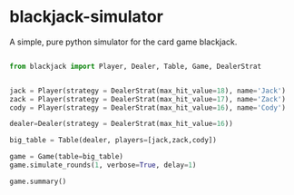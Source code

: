 # blackjack-simulator

A simple, pure python simulator for the card game blackjack.

```python

from blackjack import Player, Dealer, Table, Game, DealerStrat


jack = Player(strategy = DealerStrat(max_hit_value=18), name='Jack')
zack = Player(strategy = DealerStrat(max_hit_value=17), name='Zack')
cody = Player(strategy = DealerStrat(max_hit_value=16), name='Cody')

dealer=Dealer(strategy = DealerStrat(max_hit_value=16))

big_table = Table(dealer, players=[jack,zack,cody])

game = Game(table=big_table)
game.simulate_rounds(1, verbose=True, delay=1)

game.summary()

```